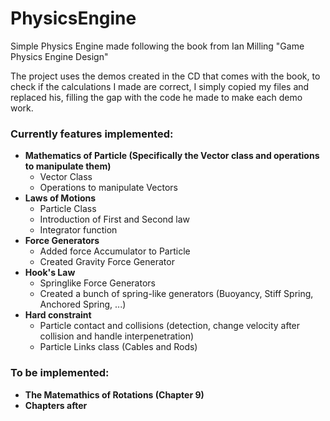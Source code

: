# PhysicsEngine
Simple Physics Engine made following the book from Ian Milling "Game Physics Engine Design"

The project uses the demos created in the CD that comes with the book, to check if the calculations I made are correct, I simply
copied my files and replaced his, filling the gap with the code he made to make each demo work.

### Currently features implemented: 
- **Mathematics of Particle (Specifically the Vector class and operations to manipulate them)**
    - Vector Class
    - Operations to manipulate Vectors
- **Laws of Motions**
    - Particle Class
    - Introduction of First and Second law
    - Integrator function
- **Force Generators**
    - Added force Accumulator to Particle
    - Created Gravity Force Generator
- **Hook's Law**
    - Springlike Force Generators
    - Created a bunch of spring-like generators (Buoyancy, Stiff Spring, Anchored Spring, ...)
- **Hard constraint**
    - Particle contact and collisions (detection, change velocity after collision and handle interpenetration)
    - Particle Links class (Cables and Rods)

### To be implemented:
- **The Matemathics of Rotations (Chapter 9)**
- **Chapters after**
